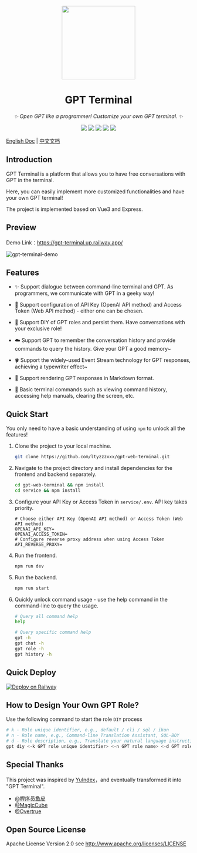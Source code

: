 <p align="center">
  <img src="https://lty-image-bed.oss-cn-shenzhen.aliyuncs.com/blog/GPT.png" width="200" height="200">
</p>
<div align="center">


# GPT Terminal

<!-- prettier-ignore-start -->
<!-- markdownlint-disable-next-line MD036 -->
_✨ Open GPT like a programmer! Customize your own GPT terminal. ✨_
<!-- prettier-ignore-end -->

<p align="center">
  <img src="https://img.shields.io/github/v/release/ltyzzzxxx/gpt-web-terminal?display_name=tag" />
  <img src="https://img.shields.io/github/stars/ltyzzzxxx/gpt-web-terminal" />
  <img src="https://img.shields.io/github/forks/ltyzzzxxx/gpt-web-terminal" />
  <img src="https://img.shields.io/github/issues/ltyzzzxxx/gpt-web-terminal" />
  <img src="https://img.shields.io/badge/license-Apache%20-yellow.svg" />
</p>


</div>

[English Doc](./README_EN.md) | [中文文档](./README_CN.md)

## Introduction

GPT Terminal is a platform that allows you to have free conversations with GPT in the terminal.

Here, you can easily implement more customized functionalities and have your own GPT terminal!

The project is implemented based on Vue3 and Express.

## Preview

Demo Link：https://gpt-terminal.up.railway.app/

![gpt-terminal-demo](https://github.com/ltyzzzxxx/gpt-web-terminal/assets/73587471/dee28750-b86b-45a1-a8b2-8357b3e27a25)

## Features

- ✨ Support dialogue between command-line terminal and GPT. As programmers, we communicate with GPT in a geeky way!

- 🌟 Support configuration of API Key (OpenAI API method) and Access Token (Web API method) - either one can be chosen.

- 🌈 Support DIY of GPT roles and persist them. Have conversations with your exclusive role!

- ☁️ Support GPT to remember the conversation history and provide commands to query the history. Give your GPT a good memory~

- 🍀 Support the widely-used Event Stream technology for GPT responses, achieving a typewriter effect~

- 🌴 Support rendering GPT responses in Markdown format.

- 🍃 Basic terminal commands such as viewing command history, accessing help manuals, clearing the screen, etc.

## Quick Start

You only need to have a basic understanding of using `npm` to unlock all the features!

1.   Clone the project to your local machine.

     ```bash
     git clone https://github.com/ltyzzzxxx/gpt-web-terminal.git
     ```

2.   Navigate to the project directory and install dependencies for the frontend and backend separately.

     ```bash
     cd gpt-web-terminal && npm install
     cd service && npm install
     ```

3.   Configure your API Key or Access Token in `service/.env`. API key takes priority.

      ```
      # Choose either API Key (OpenAI API method) or Access Token (Web API method)
      OPENAI_API_KEY=
      OPENAI_ACCESS_TOKEN=
      # Configure reverse proxy address when using Access Token
      API_REVERSE_PROXY=
      ```

4.   Run the frontend.

     ```bash
     npm run dev
     ```

5.   Run the backend.

     ```bash
     npm run start
     ```

6.  Quickly unlock command usage - use the help command in the command-line to query the usage.

    ```bash
    # Query all command help
    help

    # Query specific command help
    gpt -h
    gpt chat -h
    gpt role -h
    gpt history -h
    ```

## Quick Deploy

[![Deploy on Railway](https://railway.app/button.svg)](https://railway.app/new/template/2S2-Da)

## How to Design Your Own GPT Role?
   
Use the following command to start the role `DIY` process

```bash
# k - Role unique identifier, e.g., default / cli / sql / ikun
# n - Role name, e.g., Command-line Translation Assistant, SQL-BOY
# d - Role description, e.g., Translate your natural language instructions into Windows/Unix terminal commands
gpt diy <-k GPT role unique identifier> <-n GPT role name> <-d GPT role description>
```

## Special Thanks

This project was inspired by [YuIndex](https://github.com/liyupi/yuindex)，and eventually transformed it into "GPT Terminal".

- [@程序员鱼皮](https://github.com/liyupi)
- [@MagicCube](https://github.com/MagicCube)
- [@Overtrue](https://github.com/Overtrue)


## Open Source License

Apache License Version 2.0 see http://www.apache.org/licenses/LICENSE
